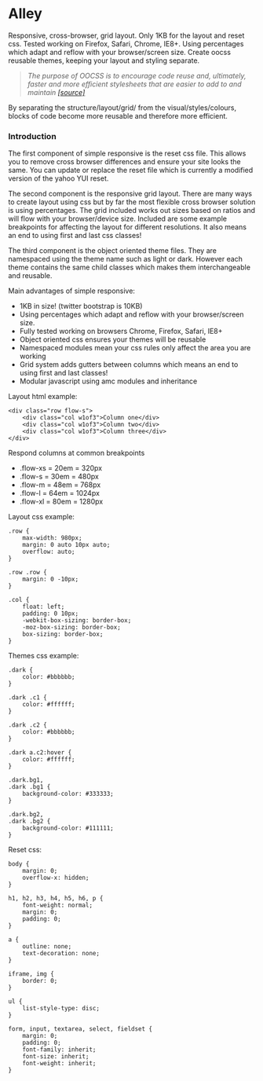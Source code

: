 # Alley

Responsive, cross-browser, grid layout. Only 1KB for the layout and reset css. Tested working on Firefox, Safari, Chrome, IE8+. Using percentages which adapt and reflow with your browser/screen size. Create oocss reusable themes, keeping your layout and styling separate.

 > *The purpose of OOCSS is to encourage code reuse and, ultimately, faster and more efficient stylesheets that are easier to add to and maintain*
 [*[source]*](http://coding.smashingmagazine.com/2011/12/12/an-introduction-to-object-oriented-css-oocss/)

By separating the structure/layout/grid/ from the visual/styles/colours, blocks of code become more reusable and therefore more efficient.

### Introduction

The first component of simple responsive is the reset css file. This allows you to remove cross browser differences and ensure your site looks the same. You can update or replace the reset file which is currently a modified version of the yahoo YUI reset.

The second component is the responsive grid layout. There are many ways to create layout using css but by far the most flexible cross browser solution is using percentages. The grid included works out sizes based on ratios and will flow with your browser/device size. Included are some example breakpoints for affecting the layout for different resolutions. It also means an end to using first and last css classes!

The third component is the object oriented theme files. They are namespaced using the theme name such as light or dark. However each theme contains the same child classes which makes them interchangeable and reusable.

Main advantages of simple responsive:

 * 1KB in size! (twitter bootstrap is 10KB)
 * Using percentages which adapt and reflow with your browser/screen size.
 * Fully tested working on browsers Chrome, Firefox, Safari, IE8+
 * Object oriented css ensures your themes will be reusable
 * Namespaced modules mean your css rules only affect the area you are working
 * Grid system adds gutters between columns which means an end to using first and last classes!
 * Modular javascript using amc modules and inheritance

Layout html example:

    <div class="row flow-s">
        <div class="col w1of3">Column one</div>
        <div class="col w1of3">Column two</div>
        <div class="col w1of3">Column three</div>
    </div>

Respond columns at common breakpoints

 * .flow-xs = 20em = 320px
 * .flow-s = 30em = 480px
 * .flow-m = 48em = 768px
 * .flow-l = 64em = 1024px
 * .flow-xl = 80em = 1280px

Layout css example:

    .row {
        max-width: 980px;
        margin: 0 auto 10px auto;
        overflow: auto;
    }
    
    .row .row {
        margin: 0 -10px;
    }
    
    .col {
        float: left;
        padding: 0 10px;
        -webkit-box-sizing: border-box;
        -moz-box-sizing: border-box;
        box-sizing: border-box;
    }

Themes css example:

    .dark {
        color: #bbbbbb;
    }
    
    .dark .c1 {
        color: #ffffff;
    }
    
    .dark .c2 {
        color: #bbbbbb;
    }
    
    .dark a.c2:hover {
        color: #ffffff;
    }
    
    .dark.bg1,
    .dark .bg1 {
        background-color: #333333;
    }
    
    .dark.bg2,
    .dark .bg2 {
        background-color: #111111;
    }

Reset css:

    body {
        margin: 0;
        overflow-x: hidden;
    }
    
    h1, h2, h3, h4, h5, h6, p {
        font-weight: normal;
        margin: 0;
        padding: 0;
    }
    
    a {
        outline: none;
        text-decoration: none;
    }
    
    iframe, img {
        border: 0;
    }
    
    ul {
        list-style-type: disc;
    }
    
    form, input, textarea, select, fieldset {
        margin: 0;
        padding: 0;
        font-family: inherit;
        font-size: inherit;
        font-weight: inherit;
    }